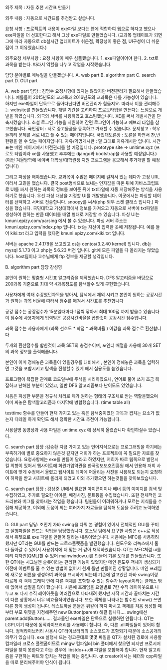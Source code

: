 
외주 제목 : 자동 추천 시간표 만들기

외주 내용 : 자동으로 시간표를 추천받고 싶습니다.

요청 사항 : 프로젝트의 내용이 exe파일 보다는 웹에 적합하여 웹으로 하자고 했으나 exe파일을 더 선호한다고 해서 그냥 exe파일로 만들었습니다.
(교과목 업데이트가 되면 그에 따라 자동으로 db실시간 업데이트가 쉬운점, 확장성이 좋은 점, UI구성이 더 쉬운점이 그 이유였습니다.)

외주요청 세부사항 : 요청 사항이 매우 심플했습니다. 1. exe파일이어야 한다.
 2. txt로 과목을 받는다. 따라서 역할을 나누고 작업을 시작했습니다.

담당 분야별로 메뉴얼을 만들겠습니다.
A. web part    B. algorithm part    C. search part  D. GUI part

A. web part 담당 : 김명수
요청사항에 있지는 않았지만 버전관리가 필요해서 만들었습니다.
예를들어 2015년도의 교과목과 2016년도의 교과목은 다를 가능성이 있습니다.
하지만 exe파일이 단독으로 돌아다닌다면 버전관리가 힘들지요.
따라서 이를 관리해주는 website를 만들었습니다. 
개발 기간을 고려하여 프로토타입을 만든다는 느낌으로 개발을 하였습니다.
외국의 서버를 사용하였고 호스팅했습니다. XE를 써서 개발시간을 단축시켰습니다.
소셜 로그인 기능을 지원하여 간편 로그인이 가능하고 에브리 타임을 참고했습니다.
국민장터 : 서로 중고물품을 등록하고 거래할 수 있습니다.
문제창고 : 학우들끼리 문제를 서로 내고 풀 수 있는 페이지입니다.
국민대토론장 : 토론을 하면서 찬,반 현황을 알 수 있는 페이지입니다.
자유/익명게시판 : 말 그대로 자유게시판 입니다.
시간표는 메인 페이지에서 버전관리를 할 예정입니다.
prototype site -> unitime.xyz
(프로토 타입이라 xe를 사용했고 추후에는 django와 bootstrap을 사용할 예정입니다.)
(이번 겨울방학에 네이버 대학생/대학원생 지원 프로그램을 응모해서 추가개발 할 예정입니다)

그리고 파싱을 해야했습니다. 
교과목이 수많은 페이지에 걸쳐서 있는 데다가 고정 URL이라서 고민을 했습니다.
결국 post형식으로 보내는 인자값을 따온 뒤에 자바스크립트로 UI를 짜서 
원하는 과목의 정보를 보여준 뒤에 txt파일에 자동 저장해주는 방식을
사용하기로 했습니다.
우선 파싱 대상을 지정할 UI를 개발했습니다.
이곳에서는 파싱할 데이터를 선택하고 서버로 전송합니다.
snoopy를 써서(php 외부 소켓 클래스 입니다.) 파싱을 했습니다.
국민대학교 가상대학에서 정보를 가져오고 자동으로 서버에 txt파일을 생성하여
원하는 만큼 데이터를 배열 형태로 저장할 수 있습니다.
파싱 UI는 kmuni.epizy.com/parsing 에서 볼 수 있습니다.
파싱 서버 주소는 kmuni.epizy.com/index.php 입니다.
txt는 자신이 입력한 곳에 저장됩니다.
예를 들어 kiki.txt 라고 입력을 했다면 kmuni.epizy.com/kiki.txt 입니다.

서버는 apache 2.4.178을 쓰고있고 os는 centos(3.2.40 kernel) 입니다.
db는 mysql 5.1.73 이고 php는 5.6.23 버전 입니다.
git에 모든 파일을 다 올리지는 않았습니다.
host팀이나 교수님에게 ftp 정보를 제공할 생각입니다.

B. algorithm part 담당 강성영

본인이 원하는 맞춤형 시간표 알고리즘을 제작했습니다.
DFS 알고리즘을 바탕으로 200과목 기준으로 최대 약 4과목정도를 탐색할수 있게 구현했습니다.

사용자에게 여태 수강했던과목을 받아서, 탐색에서 제외 시키고
본인이 원하는 공강시간과 원하는 과목 비율에 따라서 점수를 매겨서 시간표를 추천합니다

공강 점수는 공강점수가 15분일때마다 1점씩 깎아서 최대 100점 까지 받을수 있습니다
이 점수에 사용자에게 입력받은 공강시간비율을 곱한것이 공강시간 점수입니다.

과목 점수는 사용자에게 (과목 선호도 * 학점 * 과목비율 ) 이값을 과목 점수로 환산합니다

두개의 환산점수를 합한것이 과목 SET의 총점수이며, 포인터 배열을 사용해 30개 SET의
과목 정보를 출력해줍니다.

본인이 이미 정해놓은 과목들이 있을경우를 대비해서 , 본인이 정해놓은 과목을 입력하면
그것을 포함시키고 탐색을 진행할수 있게 해서 실용도를 높였습니다.

프로그램이 복잡한 관계로 코드일부에 주석을 처리하였으나, 언어로 풀어 쓰기 조금 복잡하고
난해한 부분이 있었고, 일반 DFS 알고리즘보다 난이도도 있었습니다.

처음은 파싱한 부분을 정규식 처리로 제가 원하는 형태의 구조체로 받는 역할을했으며
이미 짜놓은 탐색알고리즘과 마지막에 병합했습니다. (time table all)

testtime 함수를 만들어 현재 가지고 있는 혹은 탐색중이였던 과목과 겹치는 요소가 없는지
디테일 하게 확인도 해서 정확한 시간표 추천이 가능합니다.

사용설명 동영상과 사용 파일은 unitime.xyz 에 상세히 올렸습니다 확인하실수 있습니다.

C. search part 담당 :김승환
지금 가지고 있는 언어지식으로는 프로그래밍을 하기에는 부족하기에 별로 중요하지 않은것 같지만
저희가 하는 프로젝트에 꼭 필요한 자료를 찾았습니다. 요청사항에는 exe를 만들어 달라고 하였지만,
저희가 따로 웹쪽으로 발전시킬 의향이 있어서 웹사이트에 회원가입약관을 한국정보보호진흥원 에서 인용해
저희 사이트에 맞게 수정해서 올렸고 웹사이트 테마에 어울리는 사진을 사용해도 되는지 요청하여 허락을 받고
사희트에 올리게 되었고 이외 추가했으면 하는것들을 찾아보았습니다. 

C. search part 담당 : 강상준
UI에서 필요한 아이콘이이나 배너 등의 이미지를 검색 및 수집하였고, 추가로 필요한 아이콘, 배경사진, 폰트등을 수집했습니다. 또한  전체적인 코드리뷰와 버그를 찾아내는 작업을 했습니다. 
팀원들이 어려워하거나 모르는 지식들을 수집해 제공하고, 이외에 도움이 되는 여러가지 자료들을 탐색해 도움을 주려고 노력하였습니다.
 
D. GUI part 담당: 조민기
자바 swing을 다뤄 본 경험이 있어서 전체적인 GUI를 꾸미고 실행파일을 만드는 작업을 담당했습니다.
호스팅 팀에서 요구한 사항은 c++로 작성해서 위젯으로 exe 파일을 만들어 달라는 내용이었습니다.
처음에는 MFC를 사용하려 했지만 QT라는 GUI를 만드는 크로스플랫폼을 발견했습니다.
윈도우와 리눅스에서 둘 다 돌아갈 수 있어서 사용취지에 더 맞는 거 같아 채택하였습니다.
QT는 MFC처럼 ui를 미리 디자인(QML)할 수 있어 mainwindow.ui를 만들어 기본 토대를 만들었습니다.
또한 QT에는 시그널엔 슬롯이라는 편리한 기능이 있었지만 메인 윈도우 객체가 생성되기 이전에
이벤트를 줄 수 있는 방법이 없어서 현재 틀만 만들어진 상황입니다.
메인 프레임에 새로운 버튼을 생성하여 과목을 표시하게 되는데 기존에 알고있던 자바 swing이랑 다르게
각 객체 그래픽 안에 다른 객체를 포함할 수 있는 함수가 layout이라는 클래스 밖에 없어서 삽질을
많이 했습니다. 처음에 프레임을 요일별로 7칸 수직 레이아웃으로 나누고 또 다시 수직 레이아웃을
여러칸으로 나타내려 했지만 시작 시간과 끝마치는 시간이 다른 상황에서 너무 비효율적이었습니다.
또한 객체를 나타내는 함수인 show() 쓰면 다른 창이 생성이 됩니다. 테스트하실 분들은 위같이 하지
마시고 객체를 처음 생성할 때 부터 부모 위젯을 지정해주면 new Button(parent) 해결 됩니다....
swing에선 parent.add(Button)......
결과물인 exe파일은 단독으로 실행하면 안됩니다. QT는 LGPL이기 때문에 동적라이브러리를 사용해야 합니다.
즉, 다른 .dll파일들이 있어야 합니다. 정적라이브러리 사용시 QT라이브러리의 소스코드가 포함되기 때문에
소스공개의 의무가 있습니다. exe 실행시 뜨는 경고문대로 몇몇 파일을 QT가 설치된 경로에 사용할
컴파일러 크로스 플랫폼이므로 mingw 컴파일러 bin 폴더에서 찾으면 되지만 프로시저 파일을 찾지
못한다고 하는 경우에 libstdc++.dll 파일을 포함해야 합니다.
현재 알고리즘을 구현하는 파트와 합치는 작업을 하는 중입니다. qt creator에서는 헤더와 cpp파일을
따로 분리해주어야 인식이 됩니다.
